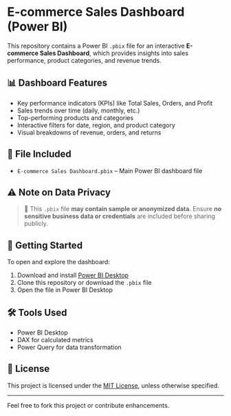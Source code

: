 # E-commerce Sales Dashboard (Power BI)

This repository contains a Power BI `.pbix` file for an interactive **E-commerce Sales Dashboard**, which provides insights into sales performance, product categories, and revenue trends.

## 📊 Dashboard Features

- Key performance indicators (KPIs) like Total Sales, Orders, and Profit
- Sales trends over time (daily, monthly, etc.)
- Top-performing products and categories
- Interactive filters for date, region, and product category
- Visual breakdowns of revenue, orders, and returns

## 📁 File Included

- `E-commerce Sales Dashboard.pbix` – Main Power BI dashboard file

## ⚠️ Note on Data Privacy

> 🔐 This `.pbix` file **may contain sample or anonymized data**. Ensure **no sensitive business data or credentials** are included before sharing publicly.

## 🚀 Getting Started

To open and explore the dashboard:

1. Download and install [Power BI Desktop](https://powerbi.microsoft.com/desktop/)
2. Clone this repository or download the `.pbix` file
3. Open the file in Power BI Desktop

## 🛠️ Tools Used

- Power BI Desktop
- DAX for calculated metrics
- Power Query for data transformation

## 📌 License

This project is licensed under the [MIT License](LICENSE), unless otherwise specified.

---

Feel free to fork this project or contribute enhancements.
